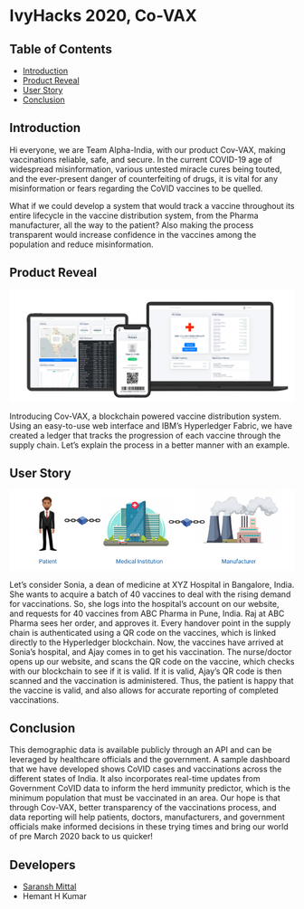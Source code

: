 # IvyHacks 2020, Co-VAX

<!-- TABLE OF CONTENTS -->
## Table of Contents

* [Introduction](#Introduction)
* [Product Reveal](#Product-Reveal)
* [User Story](#User-Story)
* [Conclusion](#Conclusion)

## Introduction

Hi everyone, we are Team Alpha-India, with our product Cov-VAX, making vaccinations reliable, safe, and secure. In the current COVID-19 age of widespread misinformation, various untested miracle cures being touted, and the ever-present danger of counterfeiting of drugs, it is vital for any misinformation or fears regarding the CoVID vaccines to be quelled.

What if we could develop a system that would track a vaccine throughout its entire lifecycle in the vaccine distribution system, from the Pharma manufacturer, all the way to the patient? Also making the process transparent would increase confidence in the vaccines among the population and reduce misinformation.

## Product Reveal

![Co-VAX IvyHacks-2020](./images/Devices.png)

Introducing Cov-VAX, a blockchain powered vaccine distribution system. Using an easy-to-use web interface and IBM’s Hyperledger Fabric, we have created a ledger that tracks the progression of each vaccine through the supply chain. Let’s explain the process in a better manner with an example.

## User Story

![Co-VAX IvyHacks-2020](./images/Story.png)

Let’s consider Sonia, a dean of medicine at XYZ Hospital in Bangalore, India. She wants to acquire a batch of 40 vaccines to deal with the rising demand for vaccinations. So, she logs into the hospital’s account on our website, and requests for 40 vaccines from ABC Pharma in Pune, India. Raj at ABC Pharma sees her order, and approves it. Every handover point in the supply chain is authenticated using a QR code on the vaccines, which is linked directly to the Hyperledger blockchain. Now, the vaccines have arrived at Sonia’s hospital, and Ajay comes in to get his vaccination. The nurse/doctor opens up our website, and scans the QR code on the vaccine, which checks with our blockchain to see if it is valid. If it is valid, Ajay’s QR code is then scanned and the vaccination is administered. Thus, the patient is happy that the vaccine is valid, and also allows for accurate reporting of completed vaccinations.

## Conclusion

This demographic data is available publicly through an API and can be leveraged by healthcare officials and the government. A sample dashboard that we have developed shows CoVID cases and vaccinations across the different states of India. It also incorporates real-time updates from Government CoVID data to inform the herd immunity predictor, which is the minimum population that must be vaccinated in an area. Our hope is that through Cov-VAX, better transparency of the vaccinations process, and data reporting will help patients, doctors, manufacturers, and government officials make informed decisions in these trying times and bring our world of pre March 2020 back to us quicker!

## Developers

 - [Saransh Mittal](http://saransh.xyz)
 - Hemant H Kumar

